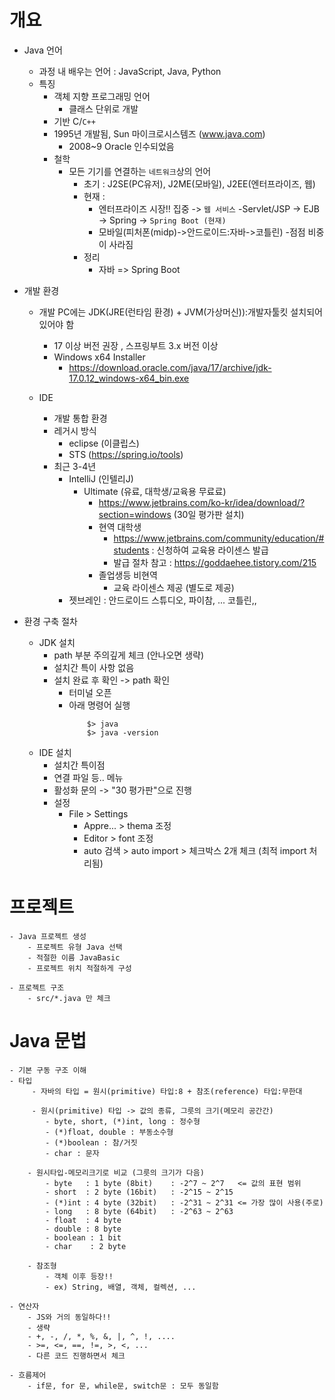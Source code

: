 # 개요
- Java 언어
    - 과정 내 배우는 언어 : JavaScript, Java, Python
    - 특징
        - 객체 지향 프로그래밍 언어
            - 클래스 단위로 개발
        - 기반 C/`C++`
        - 1995년 개발됨, Sun 마이크로시스템즈 (www.java.com)
            - 2008~9 Oracle 인수되었음
        - 철학
            - 모든 기기를 연결하는 `네트워크`상의 언어
                - 초기 : J2SE(PC유저), J2ME(모바일), J2EE(엔터프라이즈, 웹)
                - 현재 : 
                    - 엔터프라이즈 시장!! 집중 -> `웹 서비스`
                        -Servlet/JSP -> EJB -> Spring -> `Spring Boot (현재)`
                    - 모바일(피처폰(midp)->안드로이드:자바->코틀린)
                        -점점 비중이 사라짐
                - 정리
                    - 자바 => Spring Boot

- 개발 환경
    - 개발 PC에는 JDK(JRE(런타임 환경) + JVM(가상머신)):개발자툴킷 설치되어있어야 함
        - 17 이상 버전 권장 , 스프링부트 3.x 버전 이상
        - Windows x64 Installer
            - https://download.oracle.com/java/17/archive/jdk-17.0.12_windows-x64_bin.exe 
    
    - IDE
        - 개발 통합 환경
        - 레거시 방식 
            - eclipse (이클립스) 
            - STS (https://spring.io/tools)
        - 최근 3-4년  
            - IntelliJ (인텔리J)
                - Ultimate (유료, 대학생/교육용 무료료)
                    - https://www.jetbrains.com/ko-kr/idea/download/?section=windows (30일 평가판 설치)
                    - 현역 대학생
                        - https://www.jetbrains.com/community/education/#students : 신청하여 교육용 라이센스 발급
                        - 발급 절차 참고 : https://goddaehee.tistory.com/215
                    - 졸업생등 비현역
                        - 교육 라이센스 제공 (별도로 제공)
            - 젯브레인 : 안드로이드 스튜디오, 파이참, ... 코틀린,,

- 환경 구축 절차
    - JDK 설치
        - path 부분 주의깊게 체크 (안나오면 생략)
        - 설치간 특이 사항 없음
        - 설치 완료 후 확인 -> path 확인
            - 터미널 오픈
            - 아래 명령어 실행 
                ```
                    $> java
                    $> java -version
                ```
    - IDE 설치
        - 설치간 특이점
        - 연결 파일 등.. 메뉴
        - 활성화 문의 -> "30 평가판"으로 진행
        - 설정 
            - File > Settings
                - Appre... > thema 조정
                - Editor > font 조정
                - auto 검색 > auto import > 체크박스 2개 체크 (최적 import 처리됨)

# 프로젝트
    - Java 프로젝트 생성
        - 프로젝트 유형 Java 선택
        - 적절한 이름 JavaBasic
        - 프로젝트 위치 적절하게 구성
    
    - 프로젝트 구조 
        - src/*.java 만 체크

# Java 문법
    - 기본 구동 구조 이해 
    - 타입
         - 자바의 타입 = 원시(primitive) 타입:8 + 참조(reference) 타입:무한대

         - 원시(primitive) 타입 -> 값의 종류, 그릇의 크기(메모리 공간간)
            - byte, short, (*)int, long : 정수형
            - (*)float, double : 부동소수형
            - (*)boolean : 참/거짓
            - char : 문자

        - 원시타입-메모리크기로 비교 (그릇의 크기가 다음)
            - byte   : 1 byte (8bit)    : -2^7 ~ 2^7   <= 값의 표현 범위
            - short  : 2 byte (16bit)   : -2^15 ~ 2^15
            - (*)int : 4 byte (32bit)   : -2^31 ~ 2^31 <= 가장 많이 사용(주로)
            - long   : 8 byte (64bit)   : -2^63 ~ 2^63         
            - float  : 4 byte
            - double : 8 byte
            - boolean : 1 bit
            - char    : 2 byte

        - 참조형
            - 객체 이후 등장!!
            - ex) String, 배열, 객체, 컬렉션, ...
    
    - 연산자
        - JS와 거의 동일하다!!
        - 생략
        - +, -, /, *, %, &, |, ^, !, ....
        - >=, <=, ==, !=, >, <, ...
        - 다른 코드 진행하면서 체크

    - 흐름제어
        - if문, for 문, while문, switch문 : 모두 동일함
